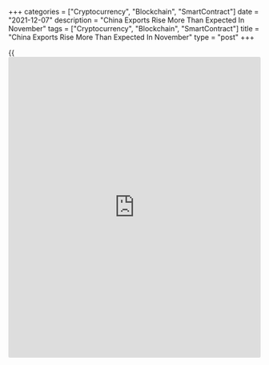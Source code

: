 +++
categories = ["Cryptocurrency", "Blockchain", "SmartContract"]
date = "2021-12-07"
description = "China Exports Rise More Than Expected In November"
tags = ["Cryptocurrency", "Blockchain", "SmartContract"]
title = "China Exports Rise More Than Expected In November"
type = "post"
+++

{{<iframe id="large-banner" src="https://www.bounty.group/#slide=22.0" width="100%" height="600" scrolling="no" style="border: 0px solid rgb(216, 221, 230); border-radius: 3px;">}}

China's exports grew more than expected in November, reports said citing
data from the General Administration of Customs on Tuesday.

Exports grew 22 percent on a yearly basis in November, which was bigger
than the economists' forecast of 19 percent.

Likewise, imports advanced 31.7 percent from the last year. Economists
had forecast an annual increase of 19.8 percent in November.

As a result, the trade surplus came in at $71.7 billion in November.
However, this was below the expected level of $82.7 billion.

For comments and feedback [contact](https://www.playgroundfx.com/contact/): editorial@rtt[news](https://www.letsplayfx.com/blog/forex-news-website/).com

[Economic News][1]

 **What parts of the world are seeing the best (and worst) economic
performances lately? Click[here][2] to check out our [Econ Scorecard][2]
and find out! See up-to-the-moment [ranking](https://www.playgroundfx.com/blog/crypto-exchange-ranking/)s for the best and worst
performers in [GDP][2], [unemployment rate][3], [inflation][4] and much
more.**

   1. www.rtt[news](https://www.letsplayfx.com/blog/forex-news-website/).com/Content/EconomicNews.aspx
   2. www.rtt[news](https://www.letsplayfx.com/blog/forex-news-website/).com/economic-scorecard/world-rank/GDP/highest-performance.aspx
   3. www.rtt[news](https://www.letsplayfx.com/blog/forex-news-website/).com/economic-scorecard/world-rank/unemployment-rate/lowest-performance.aspx
   4. www.rtt[news](https://www.letsplayfx.com/blog/forex-news-website/).com/economic-scorecard/world-rank/CPI/highest-performance.aspx